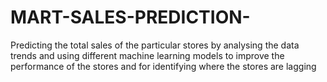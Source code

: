 # MART-SALES-PREDICTION-
Predicting the total sales of the particular stores by analysing the data trends and using different machine learning models to improve the performance of the stores and for identifying where the stores are lagging
